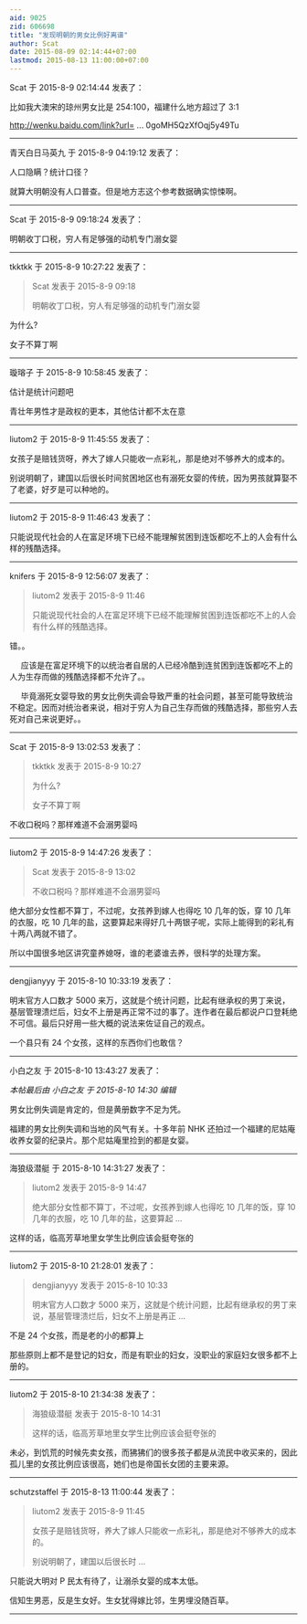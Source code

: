 ```yaml
---
aid: 9025
zid: 606698
title: "发现明朝的男女比例好离谱"
author: Scat
date: 2015-08-09 02:14:44+07:00
lastmod: 2015-08-13 11:00:00+07:00
---
```


Scat 于 2015-8-9 02:14:44 发表了：

比如我大澳宋的琼州男女比是 254:100，福建什么地方超过了 3:1

http://wenku.baidu.com/link?url= ... 0goMH5QzXfOqj5y49Tu

---

青天白日马英九 于 2015-8-9 04:19:12 发表了：

人口隐瞒？统计口径？

就算大明朝没有人口普查。但是地方志这个参考数据确实惊悚啊。

---

Scat 于 2015-8-9 09:18:24 发表了：

明朝收丁口税，穷人有足够强的动机专门溺女婴

---

tkktkk 于 2015-8-9 10:27:22 发表了：

> Scat 发表于 2015-8-9 09:18
>
> 明朝收丁口税，穷人有足够强的动机专门溺女婴

为什么?

女子不算丁啊

---

璇瑢子 于 2015-8-9 10:58:45 发表了：

估计是统计问题吧

青壮年男性才是政权的更本，其他估计都不太在意

---

liutom2 于 2015-8-9 11:45:55 发表了：

女孩子是赔钱货呀，养大了嫁人只能收一点彩礼，那是绝对不够养大的成本的。

别说明朝了，建国以后很长时间贫困地区也有溺死女婴的传统，因为男孩就算娶不了老婆，好歹是可以种地的。

---

liutom2 于 2015-8-9 11:46:43 发表了：

只能说现代社会的人在富足环境下已经不能理解贫困到连饭都吃不上的人会有什么样的残酷选择。

---

knifers 于 2015-8-9 12:56:07 发表了：

> liutom2 发表于 2015-8-9 11:46
>
> 只能说现代社会的人在富足环境下已经不能理解贫困到连饭都吃不上的人会有什么样的残酷选择。

错。。

&nbsp; &nbsp;&nbsp;&nbsp;应该是在富足环境下的以统治者自居的人已经冷酷到连贫困到连饭都吃不上的人为生存而做的残酷选择都不允许了。。

&nbsp; &nbsp;&nbsp;&nbsp;毕竟溺死女婴导致的男女比例失调会导致严重的社会问题，甚至可能导致统治不稳定。因而对统治者来说，相对于穷人为自己生存而做的残酷选择，那些穷人去死对自己来说更好。。

---

Scat 于 2015-8-9 13:02:53 发表了：

> tkktkk 发表于 2015-8-9 10:27
>
> 为什么?
>
> 女子不算丁啊

不收口税吗？那样难道不会溺男婴吗

---

liutom2 于 2015-8-9 14:47:26 发表了：

> Scat 发表于 2015-8-9 13:02
>
> 不收口税吗？那样难道不会溺男婴吗

绝大部分女性都不算丁，不过呢，女孩养到嫁人也得吃 10 几年的饭，穿 10 几年的衣服，吃 10 几年的盐，这要算起来得好几十两银子呢，实际上能得到的彩礼有十两八两就不错了。

所以中国很多地区讲究童养媳呀，谁的老婆谁去养，很科学的处理方案。

---

dengjianyyy 于 2015-8-10 10:33:19 发表了：

明末官方人口数才 5000 来万，这就是个统计问题，比起有继承权的男丁来说，基层管理溃烂后，妇女不上册是再正常不过的事了。连作者在最后都说户口登耗绝不可信。最后只好用一些大概的说法来佐证自己的观点。

一个县只有 24 个女孩，这样的东西你们也敢信？

---

小白之友 于 2015-8-10 13:43:27 发表了：

_本帖最后由 小白之友 于 2015-8-10 14:30 编辑_

男女比例失调是肯定的，但是黄册数字不足为凭。

福建的男女比例失调和当地的风气有关。十多年前 NHK 还拍过一个福建的尼姑庵收养女婴的纪录片。那个尼姑庵里捡到的都是女婴。

---

海狼级潜艇 于 2015-8-10 14:31:27 发表了：

> liutom2 发表于 2015-8-9 14:47
>
> 绝大部分女性都不算丁，不过呢，女孩养到嫁人也得吃 10 几年的饭，穿 10 几年的衣服，吃 10 几年的盐，这要算起 ...

这样的话，临高芳草地里女学生比例应该会挺夸张的

---

liutom2 于 2015-8-10 21:28:01 发表了：

> dengjianyyy 发表于 2015-8-10 10:33
>
> 明末官方人口数才 5000 来万，这就是个统计问题，比起有继承权的男丁来说，基层管理溃烂后，妇女不上册是再正 ...

不是 24 个女孩，而是老的小的都算上

那些原则上都不是登记的妇女，而是有职业的妇女，没职业的家庭妇女很多都不上册的。

---

liutom2 于 2015-8-10 21:34:38 发表了：

> 海狼级潜艇 发表于 2015-8-10 14:31
>
> 这样的话，临高芳草地里女学生比例应该会挺夸张的

未必，到饥荒的时候先卖女孩，而狒狒们的很多孩子都是从流民中收买来的，因此孤儿里的女孩比例应该很高，她们也是帝国长女团的主要来源。

---

schutzstaffel 于 2015-8-13 11:00:44 发表了：

> liutom2 发表于 2015-8-9 11:45
>
> 女孩子是赔钱货呀，养大了嫁人只能收一点彩礼，那是绝对不够养大的成本的。
>
> 别说明朝了，建国以后很长时 ...

只能说大明对 P 民太有待了，让溺杀女婴的成本太低。

信知生男恶，反是生女好。生女犹得嫁比邻，生男埋没随百草。

---
